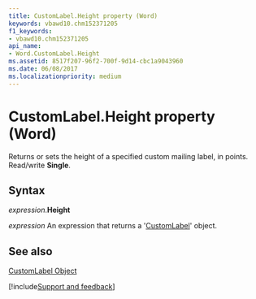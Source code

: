 ```yaml
---
title: CustomLabel.Height property (Word)
keywords: vbawd10.chm152371205
f1_keywords:
- vbawd10.chm152371205
api_name:
- Word.CustomLabel.Height
ms.assetid: 8517f207-96f2-700f-9d14-cbc1a9043960
ms.date: 06/08/2017
ms.localizationpriority: medium
---
```



# CustomLabel.Height property (Word)

Returns or sets the height of a specified custom mailing label, in points. Read/write **Single**.


## Syntax

_expression_.**Height**

 _expression_ An expression that returns a '[CustomLabel](Word.CustomLabel.md)' object.


## See also


[CustomLabel Object](Word.CustomLabel.md)

[!include[Support and feedback](~/includes/feedback-boilerplate.md)]